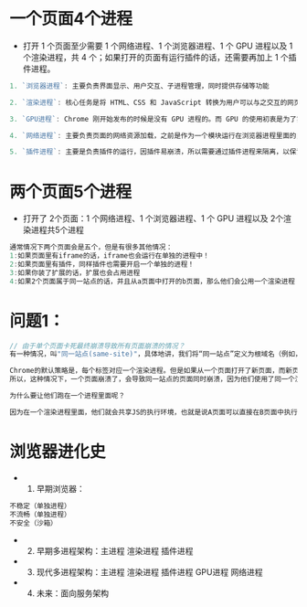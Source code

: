 # 一个页面4个进程
+ 打开 1 个页面至少需要 1 个网络进程、1 个浏览器进程、1 个 GPU 进程以及 1 个渲染进程，共 4 个；如果打开的页面有运行插件的话，还需要再加上 1 个插件进程。
```js
1. `浏览器进程`: 主要负责界面显示、用户交互、子进程管理，同时提供存储等功能

2. `渲染进程`: 核心任务是将 HTML、CSS 和 JavaScript 转换为用户可以与之交互的网页，排版引擎 Blink 和 JavaScript 引擎 V8 都是运行在该进程中，默认情况下，Chrome 会为每个 Tab 标签创建一个渲染进程。出于安全考虑，渲染进程都是运行在沙箱模式下

3. `GPU进程`: Chrome 刚开始发布的时候是没有 GPU 进程的。而 GPU 的使用初衷是为了实现 3D CSS 的效果，只是随后网页、Chrome 的 UI 界面都选择采用 GPU 来绘制，这使得 GPU 成为浏览器普遍的需求。最后，Chrome 在其多进程架构上也引入了 GPU 进程

4. `网络进程`: 主要负责页面的网络资源加载，之前是作为一个模块运行在浏览器进程里面的，直至最近才独立出来，成为一个单独的进程

5. `插件进程`: 主要是负责插件的运行，因插件易崩溃，所以需要通过插件进程来隔离，以保证插件进程崩溃不会对浏览器和页面造成影响
```

# 两个页面5个进程
+ 打开了 2个页面：1 个网络进程、1 个浏览器进程、1 个 GPU 进程以及 2个渲染进程共5个进程
```js
通常情况下两个页面会是五个，但是有很多其他情况：
1:如果页面里有iframe的话，iframe也会运行在单独的进程中！
2:如果页面里有插件，同样插件也需要开启一个单独的进程！
3:如果你装了扩展的话，扩展也会占用进程
4:如果2个页面属于同一站点的话，并且从a页面中打开的b页面，那么他们会公用一个渲染进程
```

# 问题1：
```js
// 由于单个页面卡死最终崩溃导致所有页面崩溃的情况？
有一种情况，叫"同一站点(same-site)"，具体地讲，我们将“同一站点”定义为根域名（例如，geekbang.org）加上协议（例如，https: 或者http:），还包含了该根域名下的所有子域名和不同的端口

Chrome的默认策略是，每个标签对应一个渲染进程。但是如果从一个页面打开了新页面，而新页面和当前页面属于同一站点时，那么新页面会复用父页面的渲染进程。官方把这个默认策略叫process-per-site-instance；
所以，这种情况下，一个页面崩溃了，会导致同一站点的页面同时崩溃，因为他们使用了同一个渲染进程

为什么要让他们跑在一个进程里面呢？

因为在一个渲染进程里面，他们就会共享JS的执行环境，也就是说A页面可以直接在B页面中执行脚本。因为是同一家的站点，所以是有这个需求的。
```
# 浏览器进化史
+ 1. 早期浏览器：
```js
不稳定（单独进程）
不流畅（单独进程）
不安全（沙箱）
```
+ 2. 早期多进程架构：主进程 渲染进程 插件进程
+ 3. 现代多进程架构：主进程 渲染进程 插件进程 GPU进程 网络进程
+ 4. 未来：面向服务架构

